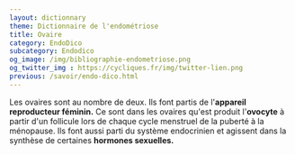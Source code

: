 ```yaml
---
layout: dictionnary
theme: Dictionnaire de l'endométriose
title: Ovaire
category: EndoDico
subcategory: Endodico
og_image: /img/bibliographie-endometriose.png
og_twitter_img : https://cycliques.fr/img/twitter-lien.png
previous: /savoir/endo-dico.html
---
```


Les ovaires sont au nombre de deux. Ils font partis de l'**appareil reproducteur féminin.** Ce sont dans les ovaires qu'est produit l'**ovocyte** à partir d'un follicule lors de chaque cycle menstruel de la puberté à la ménopause. Ils font aussi parti du système endocrinien et agissent dans la synthèse de certaines **hormones sexuelles.**